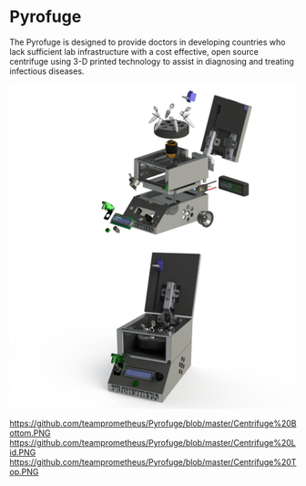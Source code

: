 # Pyrofuge
The Pyrofuge is designed to provide doctors in developing countries who lack sufficient lab infrastructure with a cost effective, open source centrifuge using 3-D printed technology to assist in diagnosing and treating infectious diseases.

![alt text](https://github.com/teamprometheus/Pyrofuge/blob/master/Test%20Pic%20Explode%20Complete%201.png)
![alt text](https://github.com/teamprometheus/Pyrofuge/blob/master/Test%20Pic%20Complete%20(1).png)

https://github.com/teamprometheus/Pyrofuge/blob/master/Centrifuge%20Bottom.PNG
https://github.com/teamprometheus/Pyrofuge/blob/master/Centrifuge%20Lid.PNG
https://github.com/teamprometheus/Pyrofuge/blob/master/Centrifuge%20Top.PNG
